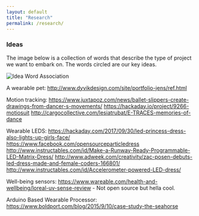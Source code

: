 ```yaml
---
layout: default
title: "Research"
permalink: /research/
---
```


### Ideas

The image below is a collection of words that describe the type of project we want to embark on. The words circled are our key ideas.

![Idea Word Association]({{site.imageurl}}/wordassociation.jpg)

A wearable pet:
<http://www.dyvikdesign.com/site/portfolio-jens/ref.html>

Motion tracking:
<https://www.juxtapoz.com/news/ballet-slippers-create-drawings-from-dancer-s-movements/>
<https://hackaday.io/project/9266-motiosuit>
<http://cargocollective.com/lesiatrubat/E-TRACES-memories-of-dance>

Wearable LEDS:
<https://hackaday.com/2017/09/30/led-princess-dress-also-lights-up-girls-face/>
<https://www.facebook.com/opensourceparticledress>
<http://www.instructables.com/id/Make-a-Runway-Ready-Programmable-LED-Matrix-Dress/>
<http://www.adweek.com/creativity/zac-posen-debuts-led-dress-made-and-female-coders-166801/>
<http://www.instructables.com/id/Accelerometer-powered-LED-dress/>

Well-being sensors:
<https://www.wareable.com/health-and-wellbeing/loreal-uv-sense-review> - Not open source but hella cool.


Arduino Based Wearable Processor:
<https://www.boldport.com/blog/2015/9/10/case-study-the-seahorse>

